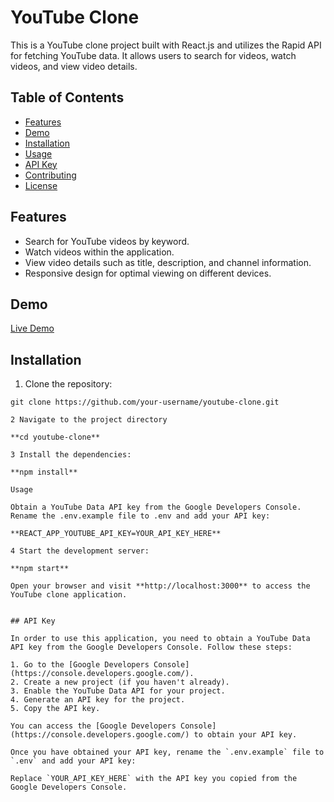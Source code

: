 # YouTube Clone

This is a YouTube clone project built with React.js and utilizes the Rapid API for fetching YouTube data. It allows users to search for videos, watch videos, and view video details.

## Table of Contents

- [Features](#features)
- [Demo](#demo)
- [Installation](#installation)
- [Usage](#usage)
- [API Key](#api-key)
- [Contributing](#contributing)
- [License](#license)

## Features

- Search for YouTube videos by keyword.
- Watch videos within the application.
- View video details such as title, description, and channel information.
- Responsive design for optimal viewing on different devices.

## Demo

[Live Demo](https://your-demo-link.com)

## Installation

1. Clone the repository:

```shell
git clone https://github.com/your-username/youtube-clone.git

2 Navigate to the project directory

**cd youtube-clone**

3 Install the dependencies:

**npm install**

Usage

Obtain a YouTube Data API key from the Google Developers Console.
Rename the .env.example file to .env and add your API key:

**REACT_APP_YOUTUBE_API_KEY=YOUR_API_KEY_HERE**

4 Start the development server:

**npm start**

Open your browser and visit **http://localhost:3000** to access the YouTube clone application.


## API Key

In order to use this application, you need to obtain a YouTube Data API key from the Google Developers Console. Follow these steps:

1. Go to the [Google Developers Console](https://console.developers.google.com/).
2. Create a new project (if you haven't already).
3. Enable the YouTube Data API for your project.
4. Generate an API key for the project.
5. Copy the API key.

You can access the [Google Developers Console](https://console.developers.google.com/) to obtain your API key.

Once you have obtained your API key, rename the `.env.example` file to `.env` and add your API key:

Replace `YOUR_API_KEY_HERE` with the API key you copied from the Google Developers Console.
